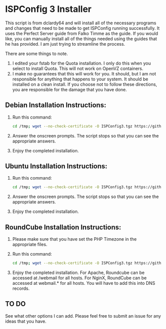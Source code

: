 ISPConfig 3 Installer
=====================

This script is from dclardy64 and will install all of the necessary programs and changes that need to be made to get ISPConfig running successfully. It uses the Perfect Server guide from Falko Timme as the
guide. If you would like, you can manually install all of the things needed using the guides that he has provided. I am just trying to streamline the process. 

There are some things to note.

1. I edited your fstab for the Quota installation. I only do this when you select to install Quota. This will not work on OpenVZ containers.
2. I make no guarantees that this will work for you. It should, but I am not responsible for anything that happens to your system. It should be installed on a clean install. If you choose
not to follow these directions, you are responsible for the damage that you have done.

Debian Installation Instructions:
---------------------------------

1. Run this command:

	```bash
	cd /tmp; wget --no-check-certificate -O ISPConfig3.tgz https://github.com/W3Space/ISPConfig-3-AutoInstaller/tarball/master; tar zxvf ISPConfig3.tgz; cd *Installer*; bash debian_install.sh
	```

2. Answer the onscreen prompts. The script stops so that you can see the appropriate answers.
3. Enjoy the completed installation.

Ubuntu Installation Instructions:
---------------------------------

1. Run this command:

	```bash
	cd /tmp; wget --no-check-certificate -O ISPConfig3.tgz https://github.com/W3Space/ISPConfig-3-AutoInstaller/tarball/master; tar zxvf ISPConfig3.tgz; cd *Installer*; bash ubuntu_install.sh
	```
2. Answer the onscreen prompts. The script stops so that you can see the appropriate answers.
3. Enjoy the completed installation.

RoundCube Installation Instructions:
------------------------------------

1. Please make sure that you have set the PHP Timezone in the appropriate files.
2. Run this command:

	```bash
	cd /tmp; wget --no-check-certificate -O ISPConfig3.tgz https://github.com/W3Space/ISPConfig-3-AutoInstaller/tarball/master; tar zxvf ISPConfig3.tgz; cd *Installer*; bash roundcube_install.sh
	```
3. Enjoy the completed installation. For Apache, Roundcube can be accessed at /webmail for all hosts. For NginX, RoundCube can be accessed at webmail.* for all hosts. You will have to add this into DNS records.


TO DO
-----

See what other options I can add. Please feel free to submit an issue for any ideas that you have.
